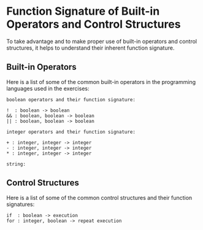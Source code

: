 
# Function Signature of Built-in Operators and Control Structures

To take advantage and to make proper use of built-in operators and control structures, it helps to understand their inherent 
function signature.

## Built-in Operators
Here is a list of some of the common built-in operators in the programming languages used in the exercises:

```
boolean operators and their function signature: 

!  : boolean -> boolean
&& : boolean, boolean -> boolean
|| : boolean, boolean -> boolean

integer operators and their function signature:

+ : integer, integer -> integer
- : integer, integer -> integer
* : integer, integer -> integer

string: 
```

## Control Structures
Here is a list of some of the common control structures and their function signatures:

```
if  : boolean -> execution
for : integer, boolean -> repeat execution
```
